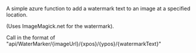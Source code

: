 A simple azure function to add a watermark text to an image at a specified location.

(Uses ImageMagick.net for the watermark). 

Call in the format of
"api/WaterMarker/{imageUrl}/{xpos}/{ypos}/{watermarkText}"
